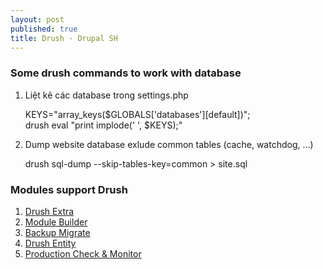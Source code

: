 ```yaml
---
layout: post
published: true
title: Drush - Drupal SH
---
```


### Some drush commands to work with database

1. Liệt kê các database trong settings.php

	KEYS="array_keys(\$GLOBALS&#91;'databases'&#93;&#91;default&#93;)";<br />
    drush eval "print implode(' ', $KEYS);"

1. Dump website database exlude common tables (cache, watchdog, …)

    drush sql-dump --skip-tables-key=common > site.sql

### Modules support Drush

1. [Drush Extra](http://drupal.org/project/drush_extras "")
1. [Module Builder](http://drupal.org/project/module_builder "")
1. [Backup Migrate](http://drupal.org/project/backup_migrate "")
1. [Drush Entity](http://drupal.org/project/drush_entity "")
1. [Production Check & Monitor](http://drupal.org/project/prod_check "")
